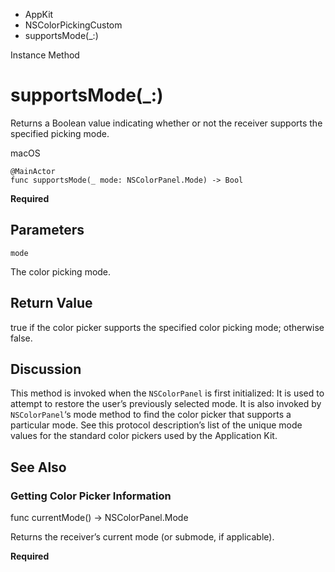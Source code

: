 

- AppKit
- NSColorPickingCustom
-  supportsMode(\_:) 

Instance Method

# supportsMode(\_:)

Returns a Boolean value indicating whether or not the receiver supports the specified picking mode.

macOS

``` source
@MainActor
func supportsMode(_ mode: NSColorPanel.Mode) -> Bool
```

**Required**

## Parameters 

`mode`  

The color picking mode.

## Return Value

true if the color picker supports the specified color picking mode; otherwise false.

## Discussion

This method is invoked when the `NSColorPanel` is first initialized: It is used to attempt to restore the user’s previously selected mode. It is also invoked by `NSColorPanel`‘s mode method to find the color picker that supports a particular mode. See this protocol description’s list of the unique mode values for the standard color pickers used by the Application Kit.

## See Also

### Getting Color Picker Information

func currentMode() -> NSColorPanel.Mode

Returns the receiver’s current mode (or submode, if applicable).

**Required**

